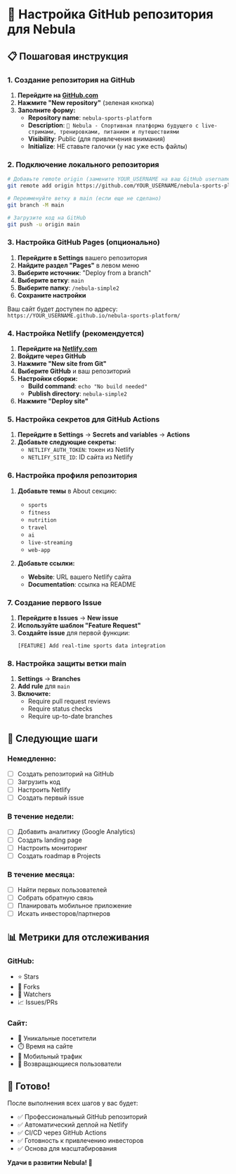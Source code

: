 # 🚀 Настройка GitHub репозитория для Nebula

## 📋 Пошаговая инструкция

### 1. Создание репозитория на GitHub

1. **Перейдите на [GitHub.com](https://github.com)**
2. **Нажмите "New repository"** (зеленая кнопка)
3. **Заполните форму:**
   - **Repository name**: `nebula-sports-platform`
   - **Description**: `🌌 Nebula - Спортивная платформа будущего с live-стримами, тренировками, питанием и путешествиями`
   - **Visibility**: Public (для привлечения внимания)
   - **Initialize**: НЕ ставьте галочки (у нас уже есть файлы)

### 2. Подключение локального репозитория

```bash
# Добавьте remote origin (замените YOUR_USERNAME на ваш GitHub username)
git remote add origin https://github.com/YOUR_USERNAME/nebula-sports-platform.git

# Переименуйте ветку в main (если еще не сделано)
git branch -M main

# Загрузите код на GitHub
git push -u origin main
```

### 3. Настройка GitHub Pages (опционально)

1. **Перейдите в Settings** вашего репозитория
2. **Найдите раздел "Pages"** в левом меню
3. **Выберите источник**: "Deploy from a branch"
4. **Выберите ветку**: `main`
5. **Выберите папку**: `/nebula-simple2`
6. **Сохраните настройки**

Ваш сайт будет доступен по адресу: `https://YOUR_USERNAME.github.io/nebula-sports-platform/`

### 4. Настройка Netlify (рекомендуется)

1. **Перейдите на [Netlify.com](https://netlify.com)**
2. **Войдите через GitHub**
3. **Нажмите "New site from Git"**
4. **Выберите GitHub** и ваш репозиторий
5. **Настройки сборки:**
   - **Build command**: `echo "No build needed"`
   - **Publish directory**: `nebula-simple2`
6. **Нажмите "Deploy site"**

### 5. Настройка секретов для GitHub Actions

1. **Перейдите в Settings** → **Secrets and variables** → **Actions**
2. **Добавьте следующие секреты:**
   - `NETLIFY_AUTH_TOKEN`: токен из Netlify
   - `NETLIFY_SITE_ID`: ID сайта из Netlify

### 6. Настройка профиля репозитория

1. **Добавьте темы** в About секцию:
   - `sports`
   - `fitness`
   - `nutrition`
   - `travel`
   - `ai`
   - `live-streaming`
   - `web-app`

2. **Добавьте ссылки:**
   - **Website**: URL вашего Netlify сайта
   - **Documentation**: ссылка на README

### 7. Создание первого Issue

1. **Перейдите в Issues** → **New issue**
2. **Используйте шаблон "Feature Request"**
3. **Создайте issue** для первой функции:
   ```
   [FEATURE] Add real-time sports data integration
   ```

### 8. Настройка защиты ветки main

1. **Settings** → **Branches**
2. **Add rule** для `main`
3. **Включите:**
   - Require pull request reviews
   - Require status checks
   - Require up-to-date branches

## 🎯 Следующие шаги

### Немедленно:
- [ ] Создать репозиторий на GitHub
- [ ] Загрузить код
- [ ] Настроить Netlify
- [ ] Создать первый issue

### В течение недели:
- [ ] Добавить аналитику (Google Analytics)
- [ ] Создать landing page
- [ ] Настроить мониторинг
- [ ] Создать roadmap в Projects

### В течение месяца:
- [ ] Найти первых пользователей
- [ ] Собрать обратную связь
- [ ] Планировать мобильное приложение
- [ ] Искать инвесторов/партнеров

## 📊 Метрики для отслеживания

### GitHub:
- ⭐ Stars
- 🍴 Forks
- 👀 Watchers
- 📈 Issues/PRs

### Сайт:
- 👥 Уникальные посетители
- ⏱️ Время на сайте
- 📱 Мобильный трафик
- 🔄 Возвращающиеся пользователи

## 🚀 Готово!

После выполнения всех шагов у вас будет:
- ✅ Профессиональный GitHub репозиторий
- ✅ Автоматический деплой на Netlify
- ✅ CI/CD через GitHub Actions
- ✅ Готовность к привлечению инвесторов
- ✅ Основа для масштабирования

**Удачи в развитии Nebula! 🌌**
